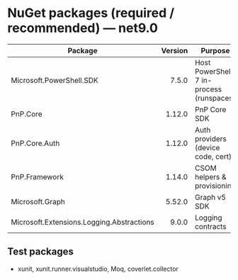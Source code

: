 # NuGet packages (required / recommended) — net9.0

| Package | Version | Purpose |
|---|---:|---|
| Microsoft.PowerShell.SDK | 7.5.0 | Host PowerShell 7 in-process (runspaces) |
| PnP.Core | 1.12.0 | PnP Core SDK |
| PnP.Core.Auth | 1.12.0 | Auth providers (device code, cert) |
| PnP.Framework | 1.14.0 | CSOM helpers & provisioning |
| Microsoft.Graph | 5.52.0 | Graph v5 SDK |
| Microsoft.Extensions.Logging.Abstractions | 9.0.0 | Logging contracts |

## Test packages
- xunit, xunit.runner.visualstudio, Moq, coverlet.collector
